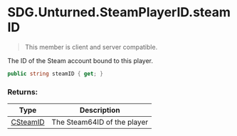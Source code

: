 # SDG.Unturned.SteamPlayerID.steamID

> This member is client and server compatible.

The ID of the Steam account bound to this player.

```csharp
public string steamID { get; }
```

### Returns:

Type | Description
------------ | -------------
[CSteamID](scripting/steamworks/csteamid) | The Steam64ID of the player